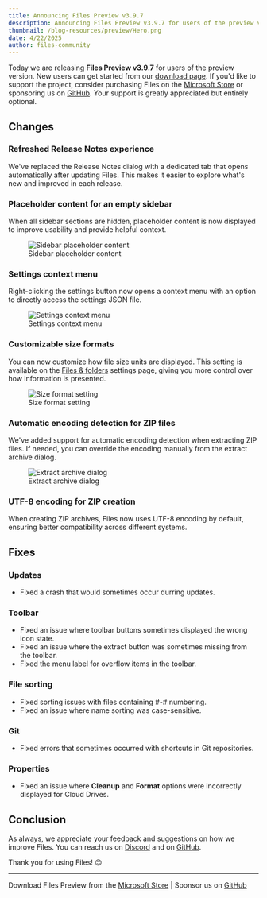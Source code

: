 ```yaml
---
title: Announcing Files Preview v3.9.7
description: Announcing Files Preview v3.9.7 for users of the preview version.
thumbnail: /blog-resources/preview/Hero.png
date: 4/22/2025
author: files-community
---
```


Today we are releasing **Files Preview v3.9.7** for users of the preview version. New users can get started from our [download page](/download/). If you'd like to support the project, consider purchasing Files on the [Microsoft Store](ms-windows-store://pdp/?ProductId=9NSQD9PKV3SS&cid=FilesWebsite) or sponsoring us on [GitHub](https://github.com/sponsors/yaira2). Your support is greatly appreciated but entirely optional.

## Changes

### Refreshed Release Notes experience

We've replaced the Release Notes dialog with a dedicated tab that opens automatically after updating Files. This makes it easier to explore what's new and improved in each release.

### Placeholder content for an empty sidebar

When all sidebar sections are hidden, placeholder content is now displayed to improve usability and provide helpful context.

<figure>
    <img src="/blog-resources/v4/EmptySidebar.png" alt="Sidebar placeholder content" />
    <figcaption>Sidebar placeholder content</figcaption>
</figure>

### Settings context menu

Right-clicking the settings button now opens a context menu with an option to directly access the settings JSON file.

<figure>
    <img src="/blog-resources/v4/SettingsContextMenu.png" alt="Settings context menu" />
    <figcaption>Settings context menu</figcaption>
</figure>

### Customizable size formats

You can now customize how file size units are displayed. This setting is available on the [Files & folders](/docs/customize-settings/files-and-folders/) settings page, giving you more control over how information is presented.

<figure>
    <img src="/blog-resources/v4/SizeFormatSetting.png" alt="Size format setting" />
    <figcaption>Size format setting</figcaption>
</figure>

### Automatic encoding detection for ZIP files

We've added support for automatic encoding detection when extracting ZIP files. If needed, you can override the encoding manually from the extract archive dialog.

<figure>
    <img src="/blog-resources/v4/ArchiveEncoding.png" alt="Extract archive dialog" />
    <figcaption>Extract archive dialog</figcaption>
</figure>

### UTF-8 encoding for ZIP creation

When creating ZIP archives, Files now uses UTF-8 encoding by default, ensuring better compatibility across different systems.

## Fixes

### Updates

- Fixed a crash that would sometimes occur durring updates.

### Toolbar

- Fixed an issue where toolbar buttons sometimes displayed the wrong icon state.
- Fixed an issue where the extract button was sometimes missing from the toolbar.
- Fixed the menu label for overflow items in the toolbar.

### File sorting

- Fixed sorting issues with files containing #-# numbering.
- Fixed an issue where name sorting was case-sensitive.

### Git

- Fixed errors that sometimes occurred with shortcuts in Git repositories.

### Properties

- Fixed an issue where **Cleanup** and **Format** options were incorrectly displayed for Cloud Drives.

## Conclusion

As always, we appreciate your feedback and suggestions on how we improve Files. You can reach us on [Discord](https://discord.gg/files) and on [GitHub](https://github.com/files-community/Files/).

Thank you for using Files! 😊

---

Download Files Preview from the [Microsoft Store](ms-windows-store://pdp/?ProductId=9NSQD9PKV3SS&cid=FilesWebsite) | Sponsor us on [GitHub](https://github.com/sponsors/yaira2/)
